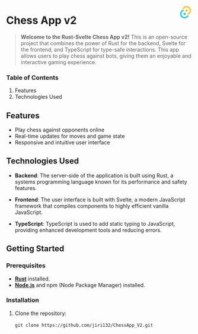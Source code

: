 <!-- Logo start -->
<img align="right" width="40" src="src-tauri/icons/Square310x310Logo.png"></a>
<!-- Logo end -->

<!-- Documentation start -->
# Chess App v2
>**Welcome to the Rust-Svelte Chess App v2!** This is an open-source project that combines the power of Rust for the backend, Svelte for the frontend, and TypeScript for type-safe interactions. This app allows users to play chess against bots, giving them an enjoyable and interactive gaming experience.

### Table of Contents
<!--Todo: Adding Links to headings -->
1. Features
2. Technologies Used

## Features
- Play chess against opponents online
- Real-time updates for moves and game state
- Responsive and intuitive user interface

## Technologies Used

- **Backend**: The server-side of the application is built using Rust, a systems programming language known for its performance and safety features.

- **Frontend**: The user interface is built with Svelte, a modern JavaScript framework that compiles components to highly efficient vanilla JavaScript.

- **TypeScript**: TypeScript is used to add static typing to JavaScript, providing enhanced development tools and reducing errors.

## Getting Started
### Prerequisites
- [**Rust**](https://www.rust-lang.org/tools/install) installed.
- [**Node.js**](https://nodejs.org/) and npm (Node Package Manager) installed.

### Installation
1. Clone the repository:
   
   `git clone https://github.com/jiri132/ChessApp_V2.git`

<!-- Documentation end -->